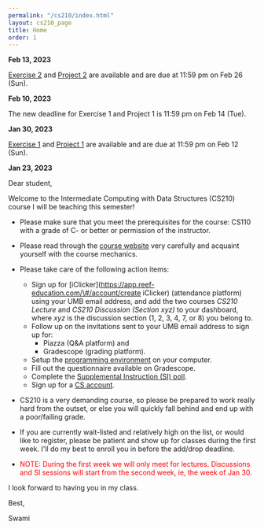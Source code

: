 ```yaml
---
permalink: "/cs210/index.html"
layout: cs210_page
title: Home
order: 1
---
```


**Feb 13, 2023**

[Exercise 2](assignments.html) and [Project 2](assignments.html) are available and are due at 11:59 pm on Feb 26 (Sun).

**Feb 10, 2023**

The new deadline for Exercise 1 and Project 1 is 11:59 pm on Feb 14 (Tue).

**Jan 30, 2023**

[Exercise 1](assignments.html) and [Project 1](assignments.html) are available and are due at 11:59 pm on Feb 12 (Sun).

**Jan 23, 2023**

Dear student,

Welcome to the Intermediate Computing with Data Structures (CS210) course I will be teaching this semester!

- Please make sure that you meet the prerequisites for the course: CS110 with a grade of C- or better or permission of the instructor.

- Please read through the [course website](/cs210/) very carefully and acquaint yourself with the course mechanics.

- Please take care of the following action items:
  - Sign up for [iClicker](https://app.reef-education.com/\#/account/create iClicker) (attendance platform) using your UMB email address, and add the two courses *CS210 Lecture* and *CS210 Discussion (Section xyz)* to your dashboard, where *xyz* is the discussion section (1, 2, 3, 4, 7, or 8) you belong to.
  - Follow up on the invitations sent to your UMB email address to sign up for:
      - Piazza (Q&A platform) and
      - Gradescope (grading platform).
  - Setup the [programming environment](https://www.cs.umb.edu/~siyer/teaching/cs210/dsaj_programming_environment_setup.pdf) on your computer.
  - Fill out the questionnaire available on Gradescope.
  - Complete the [Supplemental Instruction (SI) poll](https://forms.gle/sAjZgdC1pNK1tuwz9).
  - Sign up for a [CS account](course_info.html#cs_account).

- CS210 is a very demanding course, so please be prepared to work really hard from the outset, or else you will quickly fall behind and end up with a poor/failing grade.

- If you are currently wait-listed and relatively high on the list, or would like to register, please be patient and show up for classes during the first week. I'll do my best to enroll you in before the add/drop deadline.

- <font color="red">NOTE: During the first week we will only meet for lectures. Discussions and SI sessions will start from the second week, ie, the week of Jan 30.</font>

I look forward to having you in my class.

Best,

Swami
